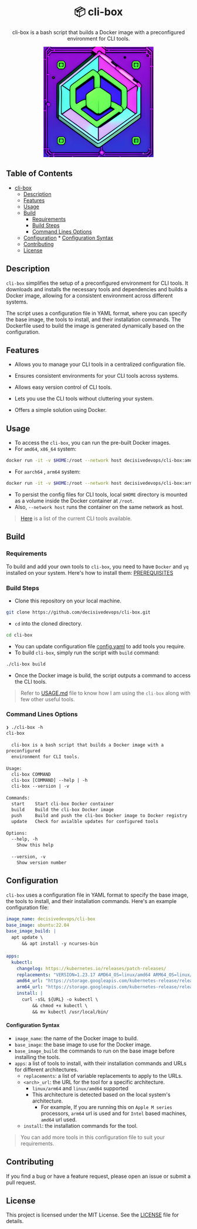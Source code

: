 <p align="center">
    <h1 align="center">📦 cli-box</h1>
</p>

<p align="center">
cli-box is a bash script that builds a Docker image with a preconfigured environment for CLI tools.
</p>

<p align="center">
    <img src="./assets/cli-box.jpg" width="300" height="300"/>
</p>

## Table of Contents
<!--ts-->
* [cli-box](#-cli-box)
   * [Description](#description)
   * [Features](#features)
   * [Usage](#usage)
   * [Build](#build)
      * [Requirements](#requirements)
      * [Build Steps](#build-steps)
      * [Command Lines Options](#command-lines-options)
   * [Configuration](#configuration)
         * [Configuration Syntax](#configuration-syntax)
   * [Contributing](#contributing)
   * [License](#license)

<!-- Created by https://github.com/ekalinin/github-markdown-toc -->
<!-- Added by: abhinav, at: Sun May  7 11:04:41 IST 2023 -->

<!--te-->

## Description

`cli-box` simplifies the setup of a preconfigured environment for CLI tools. It downloads and installs the necessary tools and dependencies and builds a Docker image, allowing for a consistent environment across different systems.

The script uses a configuration file in YAML format, where you can specify the base image, the tools to install, and their installation commands. The Dockerfile used to build the image is generated dynamically based on the configuration.

## Features

- Allows you to manage your CLI tools in a centralized configuration file.

- Ensures consistent environments for your CLI tools across systems.

- Allows easy version control of CLI tools.

- Lets you use the CLI tools without cluttering your system.

- Offers a simple solution using Docker.

## Usage

  - To access the `cli-box`, you can run the pre-built Docker images.
  - For `amd64`, `x86_64` system:

```bash
docker run -it -v $HOME:/root --network host decisivedevops/cli-box:amd64-latest zsh
```

- For `aarch64` , `arm64` system:

```bash
docker run -it -v $HOME:/root --network host decisivedevops/cli-box:arm64-latest zsh
```

  - To persist the config files for CLI tools, local `$HOME` directory is mounted as a volume inside the Docker container at `/root`.
  - Also, `--network host` runs the container on the same network as host.

>  [Here](APPLIST.md) is a list of the current CLI tools available.

## Build

### Requirements

To build and add your own tools to `cli-box`, you need to have `Docker` and `yq` installed on your system. Here's how to install them: [PREREQUISITES](PREREQUISITES.md)

### Build Steps

- Clone this repository on your local machine.
```bash
git clone https://github.com/decisivedevops/cli-box.git
```

- `cd` into the cloned directory.
```bash
cd cli-box
```
- You can update configuration file [config.yaml](config.yaml) to add tools you require.
- To build `cli-box`, simply run the script with `build` command:
```bash
./cli-box build
```

- Once the Docker image is build, the script outputs a command to access the CLI tools.

> Refer to [USAGE.md](USAGE.md) file to know how I am using the `cli-box` along with few other useful tools.

### Command Lines Options

```
❯ ./cli-box -h
cli-box

  cli-box is a bash script that builds a Docker image with a preconfigured
  environment for CLI tools.

Usage:
  cli-box COMMAND
  cli-box [COMMAND] --help | -h
  cli-box --version | -v

Commands:
  start    Start cli-box Docker container
  build    Build the cli-box Docker image
  push     Build and push the cli-box Docker image to Docker registry
  update   Check for avialble updates for configured tools

Options:
  --help, -h
    Show this help

  --version, -v
    Show version number

```

## Configuration

`cli-box` uses a configuration file in YAML format to specify the base image, the tools to install, and their installation commands. Here's an example configuration file:


```yaml
image_name: decisivedevops/cli-box
base_image: ubuntu:22.04
base_image_build: |
  apt update \
      && apt install -y ncurses-bin

apps:
  kubectl:
    changelog: https://kubernetes.io/releases/patch-releases/
    replacements: "VERSION=1.23.17 AMD64_OS=linux/amd64 ARM64_OS=linux/arm64"
    amd64_url: "https://storage.googleapis.com/kubernetes-release/release/v${VERSION}/bin/${AMD64_OS}/kubectl"
    arm64_url: "https://storage.googleapis.com/kubernetes-release/release/v${VERSION}/bin/${ARM64_OS}/kubectl"
    install: |
      curl -sSL ${URL} -o kubectl \
          && chmod +x kubectl \
          && mv kubectl /usr/local/bin/
```
#### Configuration Syntax
- `image_name`: the name of the Docker image to build.
- `base_image`: the base image to use for the Docker image.
- `base_image_build`: the commands to run on the base image before installing the tools.
- `apps`: a list of tools to install, with their installation commands and URLs for different architectures.
	- `replacements`: a list of variable replacements to apply to the URLs.
	- `<arch>_url`: the URL for the tool for a specific architecture.
	  - `linux/arm64` and `linux/amd64` supported
	  - This architecture is detected based on the local system's architecture.
	    - For example, If you are running this on `Apple M series` processors, `arm64` url is used and for `Intel` based machines, `amd64` url used.
	- `install`: the installation commands for the tool.

> You can add more tools in this configuration file to suit your requirements.

## Contributing

If you find a bug or have a feature request, please open an issue or submit a pull request.
## License

This project is licensed under the MIT License. See the [LICENSE](LICENSE) file for details.
